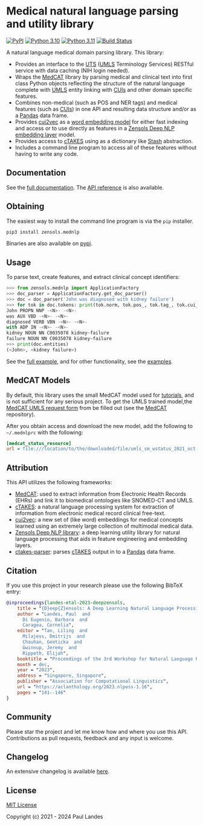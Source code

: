 # Medical natural language parsing and utility library

[![PyPI][pypi-badge]][pypi-link]
[![Python 3.10][python310-badge]][python310-link]
[![Python 3.11][python311-badge]][python311-link]
[![Build Status][build-badge]][build-link]

A natural language medical domain parsing library.  This library:

- Provides an interface to the [UTS] ([UMLS] Terminology Services) RESTful
  service with data caching (NIH login needed).
- Wraps the [MedCAT] library by parsing medical and clinical text into first
  class Python objects reflecting the structure of the natural language
  complete with [UMLS] entity linking with [CUIs] and other domain specific
  features.
- Combines non-medical (such as POS and NER tags) and medical features (such as
  [CUIs]) in one API and resulting data structure and/or as a [Pandas] data
  frame.
- Provides [cui2vec] as a [word embedding model] for either fast indexing and
  access or to use directly as features in a [Zensols Deep NLP embedding layer]
  model.
- Provides access to [cTAKES] using as a dictionary like [Stash] abstraction.
- Includes a command line program to access all of these features without
  having to write any code.


## Documentation

See the [full documentation](https://plandes.github.io/mednlp/index.html).
The [API reference](https://plandes.github.io/mednlp/api.html) is also
available.


## Obtaining

The easiest way to install the command line program is via the `pip` installer.
```bash
pip3 install zensols.mednlp
```

Binaries are also available on [pypi].


## Usage

To parse text, create features, and extract clinical concept identifiers:
```python
>>> from zensols.mednlp import ApplicationFactory
>>> doc_parser = ApplicationFactory.get_doc_parser()
>>> doc = doc_parser('John was diagnosed with kidney failure')
>>> for tok in doc.tokens: print(tok.norm, tok.pos_, tok.tag_, tok.cui_, tok.detected_name_)
John PROPN NNP -<N>- -<N>-
was AUX VBD -<N>- -<N>-
diagnosed VERB VBN -<N>- -<N>-
with ADP IN -<N>- -<N>-
kidney NOUN NN C0035078 kidney~failure
failure NOUN NN C0035078 kidney~failure
>>> print(doc.entities)
(<John>, <kidney failure>)
```
See the [full example](example/features/simple.py), and for other
functionality, see the [examples](example).


## MedCAT Models

By default, this library uses the small MedCAT model used for
[tutorials](https://github.com/CogStack/MedCATtutorials/pull/12), and is not
sufficient for any serious project.  To get the UMLS trained model,the [MedCAT
UMLS request form] from be filled out (see the [MedCAT] repository).

After you obtain access and download the new model, add the following to
`~/.mednlprc` with the following:

```ini
[medcat_status_resource]
url = file:///location/to/the/downloaded/file/umls_sm_wstatus_2021_oct.zip'
```


## Attribution

This API utilizes the following frameworks:

* [MedCAT]: used to extract information from Electronic Health Records (EHRs)
  and link it to biomedical ontologies like SNOMED-CT and UMLS.
* [cTAKES]: a natural language processing system for extraction of information
  from electronic medical record clinical free-text.
* [cui2vec]: a new set of (like word) embeddings for medical concepts learned
  using an extremely large collection of multimodal medical data.
* [Zensols Deep NLP library]: a deep learning utility library for natural
  language processing that aids in feature engineering and embedding layers.
* [ctakes-parser]: parses [cTAKES] output in to a [Pandas] data frame.


## Citation

If you use this project in your research please use the following BibTeX entry:

```bibtex
@inproceedings{landes-etal-2023-deepzensols,
    title = "{D}eep{Z}ensols: A Deep Learning Natural Language Processing Framework for Experimentation and Reproducibility",
    author = "Landes, Paul  and
      Di Eugenio, Barbara  and
      Caragea, Cornelia",
    editor = "Tan, Liling  and
      Milajevs, Dmitrijs  and
      Chauhan, Geeticka  and
      Gwinnup, Jeremy  and
      Rippeth, Elijah",
    booktitle = "Proceedings of the 3rd Workshop for Natural Language Processing Open Source Software (NLP-OSS 2023)",
    month = dec,
    year = "2023",
    address = "Singapore, Singapore",
    publisher = "Association for Computational Linguistics",
    url = "https://aclanthology.org/2023.nlposs-1.16",
    pages = "141--146"
}
```


## Community

Please star the project and let me know how and where you use this API.
Contributions as pull requests, feedback and any input is welcome.


## Changelog

An extensive changelog is available [here](CHANGELOG.md).


## License

[MIT License](LICENSE.md)

Copyright (c) 2021 - 2024 Paul Landes


<!-- links -->
[pypi]: https://pypi.org/project/zensols.mednlp/
[pypi-link]: https://pypi.python.org/pypi/zensols.mednlp
[pypi-badge]: https://img.shields.io/pypi/v/zensols.mednlp.svg
[python310-badge]: https://img.shields.io/badge/python-3.10-blue.svg
[python310-link]: https://www.python.org/downloads/release/python-3100
[python311-badge]: https://img.shields.io/badge/python-3.11-blue.svg
[python311-link]: https://www.python.org/downloads/release/python-3110
[build-badge]: https://github.com/plandes/mednlp/workflows/CI/badge.svg
[build-link]: https://github.com/plandes/mednlp/actions

[MedCAT]: https://github.com/CogStack/MedCAT
[MedCAT UMLS request form]: https://uts.nlm.nih.gov/uts/login?service=https:%2F%2Fmedcat.rosalind.kcl.ac.uk%2Fauth-callback

[Pandas]: https://pandas.pydata.org
[ctakes-parser]: https://pypi.org/project/ctakes-parser

[UTS]: https://uts.nlm.nih.gov/uts/
[UMLS]: https://www.nlm.nih.gov/research/umls/
[CUIs]: https://www.nlm.nih.gov/research/umls/new_users/online_learning/Meta_005.html
[cui2vec]: https://arxiv.org/abs/1804.01486
[cTAKES]: https://ctakes.apache.org
[word embedding model]: https://plandes.github.io/deepnlp/api/zensols.deepnlp.embed.html#zensols.deepnlp.embed.domain.WordEmbedModel
[Zensols NLP parsing API]: https://plandes.github.io/nlparse/doc/feature-doc.html
[Zensols Deep NLP library]: https://github.com/plandes/deepnlp
[Zensols Deep NLP embedding layer]: https://plandes.github.io/deepnlp/api/zensols.deepnlp.layer.html#zensols.deepnlp.layer.embed.EmbeddingNetworkModule
[Stash]: https://plandes.github.io/util/api/zensols.persist.html#zensols.persist.domain.Stash
